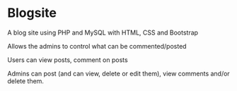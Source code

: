 # Blogsite

A blog site using PHP and MySQL with HTML, CSS and Bootstrap

Allows the admins to control what can be commented/posted

Users can view posts, comment on posts

Admins can post (and can view, delete or edit them), view comments and/or delete them.
